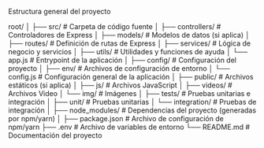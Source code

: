 Estructura general del proyecto

root/
│
├── src/ # Carpeta de código fuente
│ ├── controllers/ # Controladores de Express
│ ├── models/ # Modelos de datos (si aplica)
│ ├── routes/ # Definición de rutas de Express
│ ├── services/ # Lógica de negocio y servicios
│ ├── utils/ # Utilidades y funciones de ayuda
│ └── app.js # Entrypoint de la aplicación
│
├── config/ # Configuración del proyecto
│ ├── env/ # Archivos de configuración de entorno
│ └── config.js # Configuración general de la aplicación
│
├── public/ # Archivos estáticos (si aplica)
│ ├── js/ # Archivos JavaScript
│ ├── videos/ # Archivos Video
│ └── img/ # Imágenes
│
├── tests/ # Pruebas unitarias e integración
│ ├── unit/ # Pruebas unitarias
│ └── integration/ # Pruebas de integración
│
├── node_modules/ # Dependencias del proyecto (generadas por npm/yarn)
│
├── package.json # Archivo de configuración de npm/yarn
├── .env # Archivo de variables de entorno
└── README.md # Documentación del proyecto
